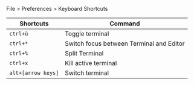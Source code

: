 File > Preferences > Keyboard Shortcuts


| Shortcuts   | Command |
|----------|---------------|
| `ctrl+ù` |  Toggle terminal |
| `ctrl+*` | Switch focus between Terminal and Editor |
| `ctrl+%` | Split Terminal |
| `ctrl+x` | Kill active terminal |
| `alt+[arrow keys]` | Switch terminal |
